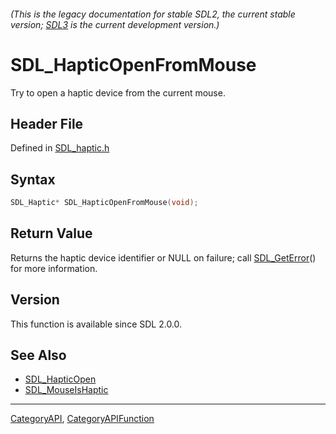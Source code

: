 ###### (This is the legacy documentation for stable SDL2, the current stable version; [SDL3](https://wiki.libsdl.org/SDL3/) is the current development version.)
# SDL_HapticOpenFromMouse

Try to open a haptic device from the current mouse.

## Header File

Defined in [SDL_haptic.h](https://github.com/libsdl-org/SDL/blob/SDL2/include/SDL_haptic.h)

## Syntax

```c
SDL_Haptic* SDL_HapticOpenFromMouse(void);

```

## Return Value

Returns the haptic device identifier or NULL on failure; call
[SDL_GetError](SDL_GetError)() for more information.

## Version

This function is available since SDL 2.0.0.

## See Also

- [SDL_HapticOpen](SDL_HapticOpen)
- [SDL_MouseIsHaptic](SDL_MouseIsHaptic)

----
[CategoryAPI](CategoryAPI), [CategoryAPIFunction](CategoryAPIFunction)

